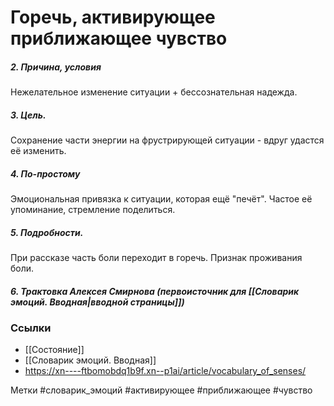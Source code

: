 #  Горечь, активирующее приближающее чувство

##### 2. Причина, условия
Нежелательное изменение ситуации + бессознательная надежда.

##### 3. Цель.
Сохранение части энергии на фрустрирующей ситуации - вдруг удастся её изменить.

##### 4. По-простому
Эмоциональная привязка к ситуации, которая ещё "печёт". Частое её упоминание, стремление поделиться.

##### 5. Подробности.
При рассказе часть боли переходит в горечь. Признак проживания боли.

##### 6. Трактовка Алексея Смирнова (первоисточник для [[Словарик эмоций. Вводная|вводной страницы]])



### Ссылки
- [[Состояние]]
- [[Словарик эмоций. Вводная]]
- https://xn----ftbomobdq1b9f.xn--p1ai/article/vocabulary_of_senses/

Метки #словарик_эмоций #активирующее #приближающее #чувство 


